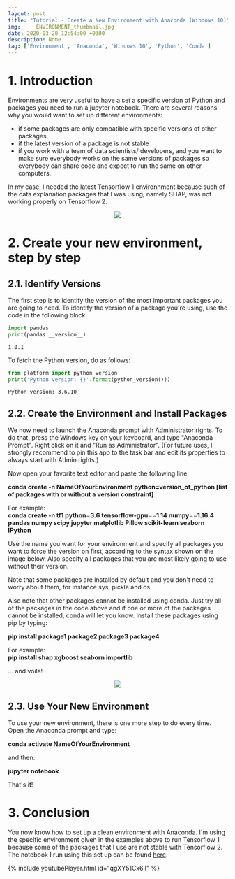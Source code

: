 ```yaml
---
layout: post
title: "Tutorial - Create a New Environment with Anaconda (Windows 10)"
img:     ENVIRONMENT_thumbnail.jpg
date: 2020-03-20 12:54:00 +0300
description: None. 
tag: ['Environment', 'Anaconda', 'Windows 10', 'Python', 'Conda']
---
```

<a id="Introduction"></a>
# 1. Introduction

Environments are very useful to have a set a specific version of Python and packages you need to run a jupyter notebook. There are several reasons why you would want to set up different environments:
- if some packages are only compatible with specific versions of other packages,
- if the latest version of a package is not stable
- if you work with a team of data scientists/ developers, and you want to make sure everybody works on the same versions of packages so everybody can share code and expect to run the same on other computers.

In my case, I needed the latest Tensorflow 1 environnment because such of the data explanation packages that I was using, namely SHAP, was not working properly on Tensorflow 2. 

<p align="center">
    <img src="https://sdamolini.github.io/assets/img/ENVIRONMENT/Anaconda_Logo.png" style="max-width:840px">
</p>

<a id="Create-your-new-environment,-step-by-step"></a>
# 2. Create your new environment, step by step


<a id="Identify-Versions"></a>
## 2.1. Identify Versions

The first step is to identify the version of the most important packages you are going to need. To identify the version of a package you're using, use the code in the following block.


```python
import pandas
print(pandas.__version__)
```

    1.0.1
    

To fetch the Python version, do as follows:


```python
from platform import python_version
print('Python version: {}'.format(python_version()))
```

    Python version: 3.6.10
    

<a id="Create-the-Environment-and-Install-Packages"></a>
## 2.2. Create the Environment and Install Packages

We now need to launch the Anaconda prompt with Administrator rights. To do that, press the Windows key on your keyboard, and type "Anaconda Prompt". Right click on it and "Run as Administrator". (For future uses, I strongly recommend to pin this app to the task bar and edit its properties to always start with Admin rights.)

Now open your favorite text editor and paste the following line:
    
**conda create -n NameOfYourEnvironment python=version_of_python [list of packages with or without a version constraint]**  

For example:  
**conda create -n tf1 python=3.6 tensorflow-gpu==1.14 numpy==1.16.4 pandas numpy scipy jupyter matplotlib Pillow scikit-learn seaborn IPython**

Use the name you want for your environment and specify all packages you want to force the version on first, according to the syntax shown on the image below. Also specify all packages that you are most likely going to use without their version.

Note that some packages are installed by default and you don't need to worry about them, for instance sys, pickle and os.

Also note that other packages cannot be installed using conda. Just try all of the packages in the code above and if one or more of the packages cannot be installed, conda will let you know. Install these packages using pip by typing:

**pip install package1 package2 package3 package4**  

For example:   
**pip install shap  xgboost seaborn importlib**

... and voila!

<p align="center">
    <img src="https://sdamolini.github.io/assets/img/ENVIRONMENT/version_cheat_sheet.jpg" style="max-width:840px">
</p>

<a id="Use-Your-New-Environment"></a>
## 2.3. Use Your New Environment

To use your new environment, there is one more step to do every time. Open the Anaconda prompt and type:

**conda activate NameOfYourEnvironment**  
  
and then:  

**jupyter notebook**  
  
That's it!

<a id="Conclusion"></a>
# 3. Conclusion

You now know how to set up a clean environment with Anaconda. I'm using the specific environment given in the examples above to run Tensorflow 1 because some of the packages that I use are not stable with Tensorflow 2. The notebook I run using this set up can be found [here](https://sdamolini.github.io/Handwritten-Digit-Recognition-(MNIST)/).

{% include youtubePlayer.html id="qgXY51Cx6iI" %}